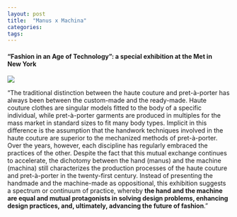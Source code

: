 ```yaml
---
layout: post
title:  "Manus x Machina"
categories: 
tags: 
---
```


#### “Fashion in an Age of Technology”: a special exhibition at the Met in New York

![](https://cdn-images-1.medium.com/max/1600/1*46dc1n6sz65sEaz6PGih9w.jpeg)

“The traditional distinction between the haute couture and pret-à-porter has always been between the custom-made and the ready-made. Haute couture clothes are singular models fitted to the body of a specific individual, while pret-à-porter garments are produced in multiples for the mass market in standard sizes to fit many body types. Implicit in this difference is the assumption that the handwork techniques involved in the haute couture are superior to the mechanized methods of pret-à-porter. Over the years, however, each discipline has regularly embraced the practices of the other. Despite the fact that this mutual exchange continues to accelerate, the dichotomy between the hand (manus) and the machine (machina) still characterizes the production processes of the haute couture and pret-à-porter in the twenty-first century. Instead of presenting the handmade and the machine-made as oppositional, this exhibition suggests a spectrum or continuum of practice, whereby **the hand and the machine are equal and mutual protagonists in solving design problems, enhancing design practices, and, ultimately, advancing the future of fashion**.”
